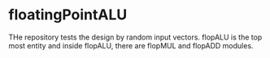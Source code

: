 # floatingPointALU
THe repository tests the design by random input vectors. flopALU is the top most entity and inside flopALU, there are flopMUL and flopADD modules.
